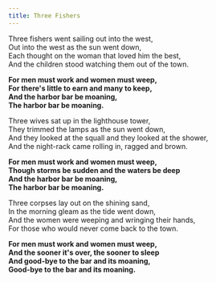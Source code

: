 ```yaml
---  
title: Three Fishers  
---  
```

  
Three fishers went sailing out into the west,  
Out into the west as the sun went down,  
Each thought on the woman that loved him the best,  
And the children stood watching them out of the town.  

**For men must work and women must weep,**  
**For there's little to earn and many to keep,**  
**And the harbor bar be moaning,**  
**The harbor bar be moaning.**  

Three wives sat up in the lighthouse tower,  
They trimmed the lamps as the sun went down,  
And they looked at the squall and they looked at the shower,  
And the night-rack came rolling in, ragged and brown.  

**For men must work and women must weep,**  
**Though storms be sudden and the waters be deep**  
**And the harbor bar be moaning,**  
**The harbor bar be moaning.**  

Three corpses lay out on the shining sand,  
In the morning gleam as the tide went down,  
And the women were weeping and wringing their hands,  
For those who would never come back to the town.  

**For men must work and women must weep,**  
**And the sooner it's over, the sooner to sleep**  
**And good-bye to the bar and its moaning,**  
**Good-bye to the bar and its moaning.**  